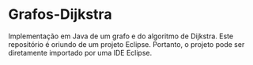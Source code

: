 # Grafos-Dijkstra
 Implementação em Java de um grafo e do algoritmo de Dijkstra. Este repositório é oriundo de um projeto Eclipse. Portanto, o projeto pode ser diretamente importado por uma IDE Eclipse.
